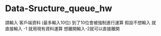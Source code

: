 # Data-Sructure_queue_hw
請輸入 客戶端資料 (最多輸入10位) 到了10位會被強制進行運算
假設不想輸入 就直接輸入 -1 就用現有資料運算 
想離開輸入-2就可以直接離開
